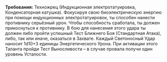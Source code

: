 **Требования:** Техножрец (Индукционная электротатуировка, Конденсаторная катушка).
Фокусируя свою биоэлектрическую энергию при помощи индукционных электротатуировок, ты способен нанести противнику серьёзный урон. Чтобы способность сработала, ты должен прикоснуться к противнику. В бою для нанесения этого удара ты должен либо пройти успешный Тест Ближнего Боя (Стандартная Атака), либо, так или иначе, оказаться в Захвате. Каждый Светоносный Удар наносит 1d10+3 единицы Энергетического Урона. При активации этого Таланта пройди Тест Выносливости – в случае провала получи один уровень Усталости.